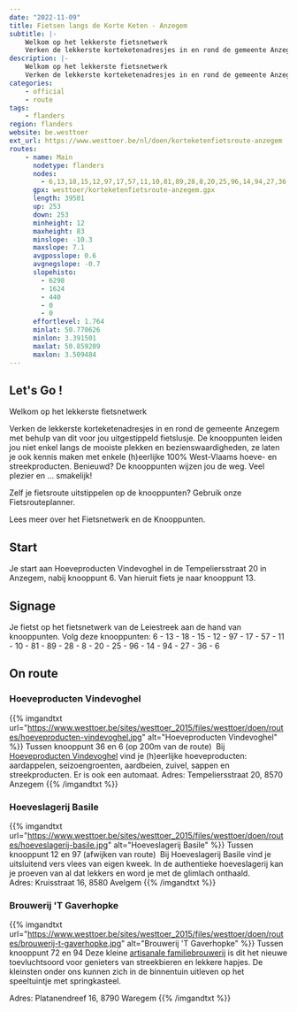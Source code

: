 ```yaml
---
date: "2022-11-09"
title: Fietsen langs de Korte Keten - Anzegem
subtitle: |-
    Welkom op het lekkerste fietsnetwerk
    Verken de lekkerste korteketenadresjes in en rond de gemeente Anzegem met behulp van dit voor jou uitgestippeld fietslusje
description: |-
    Welkom op het lekkerste fietsnetwerk
    Verken de lekkerste korteketenadresjes in en rond de gemeente Anzegem met behulp van dit voor jou uitgestippeld fietslusje
categories:
    - official
    - route
tags:
    - flanders
region: flanders
website: be.westtoer
ext_url: https://www.westtoer.be/nl/doen/korteketenfietsroute-anzegem
routes:
    - name: Main
      nodetype: flanders
      nodes:
        - 6,13,18,15,12,97,17,57,11,10,81,89,28,8,20,25,96,14,94,27,36,6
      gpx: westtoer/korteketenfietsroute-anzegem.gpx
      length: 39501
      up: 253
      down: 253
      minheight: 12
      maxheight: 83
      minslope: -10.3
      maxslope: 7.1
      avgposslope: 0.6
      avgnegslope: -0.7
      slopehisto:
        - 6298
        - 1624
        - 440
        - 0
        - 0
      effortlevel: 1.764
      minlat: 50.770626
      minlon: 3.391501
      maxlat: 50.859209
      maxlon: 3.509484
---
```


## Let's Go ! 

Welkom op het lekkerste fietsnetwerk

Verken de lekkerste korteketenadresjes in en rond de gemeente Anzegem met behulp van dit voor jou uitgestippeld fietslusje. De knooppunten leiden jou niet enkel langs de mooiste plekken en bezienswaardigheden, ze laten je ook kennis maken met enkele (h)eerlijke 100% West-Vlaams hoeve- en streekproducten. Benieuwd? De knooppunten wijzen jou de weg. Veel plezier en … smakelijk!

Zelf je fietsroute uitstippelen op de knooppunten? Gebruik onze Fietsrouteplanner.

Lees meer over het Fietsnetwerk en de Knooppunten.

## Start

Je start aan Hoeveproducten Vindevoghel in de Tempeliersstraat 20 in Anzegem, nabij knooppunt 6. Van hieruit fiets je naar knooppunt 13.

## Signage

Je fietst op het fietsnetwerk van de Leiestreek aan de hand van knooppunten. Volg deze knooppunten: 6 - 13 - 18 - 15 - 12 - 97 - 17 - 57 - 11 - 10 - 81 - 89 - 28 - 8 - 20 - 25 - 96 - 14 - 94 - 27 - 36 - 6

## On route

### Hoeveproducten Vindevoghel

{{% imgandtxt url="https://www.westtoer.be/sites/westtoer_2015/files/westtoer/doen/routes/hoeveproducten-vindevoghel.jpg" alt="Hoeveproducten Vindevoghel" %}}
Tussen knooppunt 36 en 6 (op 200m van de route) 
	Bij [Hoeveproducten Vindevoghel](https://www.westtoer.be/nl/eten-drinken/hoeve-en-streekproducten-vindevoghel) vind je (h)eerlijke hoeveproducten: aardappelen, seizoengroenten, aardbeien, zuivel, sappen en streekproducten. Er is ook een automaat.
Adres: Tempeliersstraat 20, 8570 Anzegem
{{% /imgandtxt %}}

### Hoeveslagerij Basile

{{% imgandtxt url="https://www.westtoer.be/sites/westtoer_2015/files/westtoer/doen/routes/hoeveslagerij-basile.jpg" alt="Hoeveslagerij Basile" %}}
Tussen knooppunt 12 en 97 (afwijken van route) 
	Bij Hoeveslagerij Basile vind je uitsluitend vers vlees van eigen kweek. In de authentieke hoeveslagerij kan je proeven van al dat lekkers en word je met de glimlach onthaald.
Adres: Kruisstraat 16, 8580 Avelgem
{{% /imgandtxt %}}

### Brouwerij 'T Gaverhopke

{{% imgandtxt url="https://www.westtoer.be/sites/westtoer_2015/files/westtoer/doen/routes/brouwerij-t-gaverhopke.jpg" alt="Brouwerij 'T Gaverhopke" %}}
Tussen knooppunt 72 en 94
Deze kleine [artisanale familiebrouwerij](https://www.westtoer.be/nl/eten-drinken/ambachtelijke-brouwerij-t-gaverhopke) is dit het nieuwe toevluchtsoord voor genieters van streekbieren en lekkere hapjes. De kleinsten onder ons kunnen zich in de binnentuin uitleven op het speeltuintje met springkasteel.

Adres: Platanendreef 16, 8790 Waregem
{{% /imgandtxt %}}


